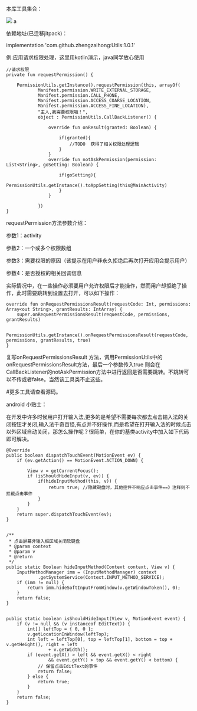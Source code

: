 本库工具集合：

![](https://github.com/zhengzaihong/Utils/blob/master/images/1553578288.jpg)
a


依赖地址(已迁移jitpack)：


 implementation 'com.github.zhengzaihong:Utils:1.0.1'    
   



例:应用请求权限处理，这里用kotlin演示，java同学放心使用

    //请求权限
    private fun requestPermission() {

        PermissionUtils.getInstance().requestPermission(this, arrayOf(
                Manifest.permission.WRITE_EXTERNAL_STORAGE,
                Manifest.permission.CALL_PHONE,
                Manifest.permission.ACCESS_COARSE_LOCATION,
                Manifest.permission.ACCESS_FINE_LOCATION),
                "主人,我需要权限哦！",
                object : PermissionUtils.CallBackListener() {

                    override fun onResult(granted: Boolean) {
                        
                        if(granted){
                            //TODO  获得了相关权限处理逻辑
                        }
                    }
                    override fun notAskPermission(permission: List<String>, goSetting: Boolean) {

                        if(goSetting){
                            PermissionUtils.getInstance().toAppSetting(this@MainActivity)
                        }
                    }

                })
    }

requestPermission方法参数介绍：

参数1：activity

参数2：一个或多个权限数组

参数3：需要权限的原因（该提示在用户非永久拒绝后再次打开应用会提示用户）

参数4：是否授权的相关回调信息

实际情况中，在一些操作必须要用户允许权限后才能操作，然而用户却拒绝了操作，此时需要跳转到设置去打开，可以如下操作：

    override fun onRequestPermissionsResult(requestCode: Int, permissions: Array<out String>, grantResults: IntArray) {
        super.onRequestPermissionsResult(requestCode, permissions, grantResults)

        PermissionUtils.getInstance().onRequestPermissionsResult(requestCode, permissions, grantResults, true)
    }


复写onRequestPermissionsResult 方法，调用PermissionUtils中的onRequestPermissionsResult方法，最后一个参数传入true 则会在CallBackListener的notAskPermission方法中进行返回是否需要跳转。不跳转可以不传或者false。当然该工具类不止这些。


#更多工具请查看源码。




android 小贴士：
 
在开发中许多时候用户打开输入法,更多的是希望不需要每次都去点击输入法的关闭按钮才关闭,输入法千奇百怪,有点并不好操作,而是希望在打开输入法的时候点击以外区域自动关闭，那怎么操作呢？很简单，在你的基类activity中加入如下代码即可解决。


    @Override
    public boolean dispatchTouchEvent(MotionEvent ev) {
        if (ev.getAction() == MotionEvent.ACTION_DOWN) {
          
            View v = getCurrentFocus();
            if (isShouldHideInput(v, ev)) {
                if(hideInputMethod(this, v)) {
                    return true; //隐藏键盘时，其他控件不响应点击事件==》注释则不拦截点击事件
                }
            }
        }
        return super.dispatchTouchEvent(ev);
    }


    /**
     * 点击屏幕非输入框区域关闭软键盘
     * @param context
     * @param v
     * @return
     */
    public static Boolean hideInputMethod(Context context, View v) {
        InputMethodManager imm = (InputMethodManager) context
                .getSystemService(Context.INPUT_METHOD_SERVICE);
        if (imm != null) {
            return imm.hideSoftInputFromWindow(v.getWindowToken(), 0);
        }
        return false;
    }


    public static boolean isShouldHideInput(View v, MotionEvent event) {
        if (v != null && (v instanceof EditText)) {
            int[] leftTop = { 0, 0 };
            v.getLocationInWindow(leftTop);
            int left = leftTop[0], top = leftTop[1], bottom = top + v.getHeight(), right = left
                    + v.getWidth();
            if (event.getX() > left && event.getX() < right
                    && event.getY() > top && event.getY() < bottom) {
                // 保留点击EditText的事件
                return false;
            } else {
                return true;
            }
        }
        return false;
    }
